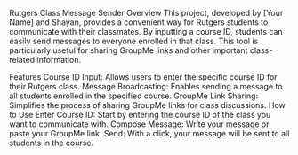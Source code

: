 Rutgers Class Message Sender
Overview
This project, developed by [Your Name] and Shayan, provides a convenient way for Rutgers students to communicate with their classmates. By inputting a course ID, students can easily send messages to everyone enrolled in that class. This tool is particularly useful for sharing GroupMe links and other important class-related information.

Features
Course ID Input: Allows users to enter the specific course ID for their Rutgers class.
Message Broadcasting: Enables sending a message to all students enrolled in the specified course.
GroupMe Link Sharing: Simplifies the process of sharing GroupMe links for class discussions.
How to Use
Enter Course ID: Start by entering the course ID of the class you want to communicate with.
Compose Message: Write your message or paste your GroupMe link.
Send: With a click, your message will be sent to all students in the course.
